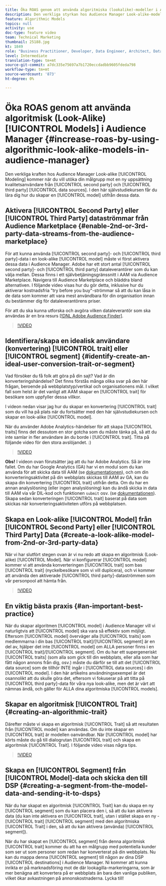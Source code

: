 ```yaml
---
title: Öka ROAS genom att använda algoritmiska (lookalike)-modeller i Audience Manager
description: Den verkliga styrkan hos Audience Manager Look-alike-modellering kommer när ni vill utöka er baslinjepublik mot en ny uppsättning kvalitetsanvändare från datakällor från andra och tredje part. I den här självstudiekursen lär du dig hur du skapar en modell utifrån dessa data.
feature: Algorithmic Models
topics: null
activity: use
doc-type: feature video
team: Technical Marketing
thumbnail: 25188.jpg
kt: 1849
role: "Business Practitioner, Developer, Data Engineer, Architect, Data Architect, Administrator, Leader"
level: Intermediate
translation-type: tm+mt
source-git-commit: a7dc335e75697a7b1720eccdadbb9605fdeda798
workflow-type: tm+mt
source-wordcount: '873'
ht-degree: 0%

---
```



# Öka ROAS genom att använda algoritmisk (Look-Alike) [!UICONTROL Models] i Audience Manager {#increase-roas-by-using-algorithmic-look-alike-models-in-audience-manager}

Den verkliga kraften hos Audience Manager Look-alike [!UICONTROL Modeling] kommer när du vill utöka din målgrupp mot en ny uppsättning kvalitetsanvändare från [!UICONTROL second party] och [!UICONTROL third party] [!UICONTROL data sources]. I den här självstudiekursen får du lära dig hur du skapar en [!UICONTROL model] utifrån dessa data.

## Aktivera [!UICONTROL Second Party] eller [!UICONTROL Third Party] dataströmmar från Audience Marketplace {#enable-2nd-or-3rd-party-data-streams-from-the-audience-marketplace}

För att kunna använda [!UICONTROL second party]- och [!UICONTROL third party]-data i en look-alike [!UICONTROL model] måste vi först aktivera dessa data i Audience Manager. Adobe har ett stort antal [!UICONTROL second party]- och [!UICONTROL third party] dataleverantörer som du kan välja mellan. Dessa finns i ett självbetjäningsgränssnitt i AAM via Audience Marketplace. Navigera till Audience Marketplace och bläddra bland alternativen. I följande video visas hur du gör detta, inklusive hur du aktiverar kostnadsfria &quot;try before you buy&quot;-strömmar så att du kan låsa in de data som kommer att vara mest användbara för din organisation innan du bestämmer dig för dataleverantörens priser.

För att du ska kunna utforska och avgöra vilken dataleverantör som ska användas är en bra resurs [[!DNL Adobe Audience Finder]](https://www.adobe-audience-finder.com/).

>[!VIDEO](https://video.tv.adobe.com/v/25188/?quality=12)

## Identifiera/skapa en idealisk användare (konvertering) [!UICONTROL trait] eller [!UICONTROL segment] {#identify-create-an-ideal-user-conversion-trait-or-segment}

Vad försöker du få folk att göra på din sajt? Vad är din konverteringshändelse? Det finns förstås många olika svar på den här frågan, beroende på webbplatstyp/vertikal och organisationens mål. I vilket fall som helst är det vanligt att AAM skapar en [!UICONTROL trait] för besökare som uppfyller dessa villkor.

I videon nedan visar jag hur du skapar en konvertering [!UICONTROL trait] som du vill ha på plats när du fortsätter med den här självstudiekursen och skapar en look-alike [!UICONTROL model].

När du använder Adobe Analytics-händelser för att skapa [!UICONTROL traits] finns det dessutom en stor gotcha som du måste tänka på, så att du inte samlar in fler användare än du borde i [!UICONTROL trait]. Titta på följande video för den stora avslöjandet. :)

>[!VIDEO](https://video.tv.adobe.com/v/23431/?quality=12)

**Obs!** I videon ovan förutsätter jag att du har Adobe Analytics. Så är inte fallet. Om du har Google Analytics (GA) har vi en modul som du kan använda för att skicka data till AAM (se [dokumentationen](https://marketing.adobe.com/resources/help/en_US/aam/dil-google-universal-analytics.html)), och om din konverteringsaktivitet på din webbplats skickas till AAM av GA, kan du skapa din konvertering [!UICONTROL trait] utifrån detta. Om du har en annan analyslösning (eller ingen analyslösning) kan du ändå skicka in data till AAM via vår DIL-kod och funktionen `submit` osv. (se [dokumentationen](https://marketing.adobe.com/resources/help/en_US/aam/c_dil.html)). Skapa sedan konverteringen [!UICONTROL trait] baserat på data som skickas när konverteringsaktiviteten utförs på webbplatsen.

## Skapa en Look-alike [!UICONTROL Model] från [!UICONTROL Second Party] eller [!UICONTROL Third Party] Data {#create-a-look-alike-model-from-2nd-or-3rd-party-data}

När vi har slutfört stegen ovan är vi nu redo att skapa en algoritmisk (Look-alike) [!UICONTROL Model]. När vi konfigurerar [!UICONTROL model] kommer vi att använda konverteringen [!UICONTROL trait] som bas [!UICONTROL trait] (nyckelbesökare som vi vill duplicera), och vi kommer att använda den aktiverade [!UICONTROL third party]-dataströmmen som vår personpool att hämta från.

>[!VIDEO](https://video.tv.adobe.com/v/25190/?quality-12)

## En viktig bästa praxis {#an-important-best-practice}

När du skapar algoritmen [!UICONTROL model] i Audience Manager vill vi naturligtvis att [!UICONTROL model] ska vara så effektiv som möjligt. Eftersom [!UICONTROL model] överväger alla [!UICONTROL traits] som medlemmarna i din bas [!UICONTROL trait]/[!UICONTROL segment] är en del av, hjälper det inte [!UICONTROL model] om ALLA personer finns i en [!UICONTROL trait]/[!UICONTROL segment]. Om du har ett supergeneriskt [!UICONTROL traits] (som alla som gick till din webbplats, eller alla som har fått någon annons från dig, osv.) måste du därför se till att det [!UICONTROL data source] som de tillhör INTE ingår i [!UICONTROL data sources] i din [!UICONTROL model]. I den här artikelns användningsexempel är det osannolikt att du skulle göra det, eftersom vi fokuserar på att titta på [!UICONTROL third party]-data för våra nya look-alike, men det är värt att nämnas ändå, och gäller för ALLA dina algoritmiska [!UICONTROL models].

## Skapar en algoritmisk [!UICONTROL Trait] {#creating-an-algorithmic-trait}

Därefter måste vi skapa en algoritmisk [!UICONTROL Trait] så att resultaten från [!UICONTROL model] kan användas. Om du inte skapar en [!UICONTROL trait] är modellen oanvändbar. När [!UICONTROL model] har körts måste du gå till dialogrutan [!UICONTROL trait] och skapa en algoritmisk [!UICONTROL Trait]. I följande video visas några tips.

>[!VIDEO](https://video.tv.adobe.com/v/25191/?quality=12)

## Skapa en [!UICONTROL Segment] från [!UICONTROL Model]-data och skicka den till DSP {#creating-a-segment-from-the-model-data-and-sending-it-to-dsps}

När du har skapat en algoritmisk [!UICONTROL Trait] kan du skapa en ny [!UICONTROL segment] som du kan placera den i, så att du kan aktivera data (du kan inte aktivera en [!UICONTROL trait], utan i stället skapa en ny -[!UICONTROL trait] [!UICONTROL segment] med den algoritmiska [!UICONTROL Trait] i den, så att du kan aktivera (använda) [!UICONTROL segment]).

När du har skapat en [!UICONTROL segment] från denna algoritmisk [!UICONTROL trait] kommer du att ha en målgrupp med potentiella kunder som ser ut som personer som redan har konverterat på din webbplats. Nu kan du mappa denna [!UICONTROL segment] till någon av dina DSP [!UICONTROL destinations] i Audience Manager. Ni kommer att kunna inrikta er på marknadsföring mot de där lookagilla-markeringarna, som är mer benägna att konvertera på er webbplats än bara den vanliga publiken, vilket ökar avkastningen på annonskostnaderna. Lycka till!
